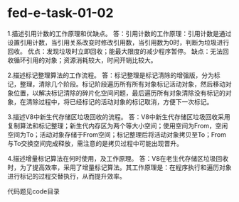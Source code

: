 # fed-e-task-01-02

1.描述引用计数的工作原理和优缺点。
答：引用计数的工作原理：引用计数是通过设置引用计数，当引用关系改变时修改引用数，当引用数为0时，判断为垃圾进行回收。
    优点：发现垃圾时立即回收；能最大限度的减少程序暂停。
    缺点：无法回收循环引用的对象；资源消耗较大，时间开销比较大。

2.描述标记整理算法的工作流程。
答：标记整理是标记清除的增强版，分为标记，整理，清除几个阶段。标记阶段遍历所有所有对象标记活动对象，然后移动对象位置，以解决标记清除的碎片化空间问题，最后遍历所有对象清除没有标记的对象，在清除过程中，将已经标记的活动对象的标记取消，方便下一次标记。

3.描述V8中新生代存储区垃圾回收的流程。
答：V8中新生代存储区垃圾回收采用复制算法和标记整理；新生代内存区为两个等大小空间；使用空间为From，空闲空间为To；活动对象存储于From空间；标记整理后将活动对象拷贝至To；From与To交换空间完成释放，需注意的是拷贝过程中可能出现晋升。

4.描述增量标记算法在何时使用，及工作原理。
答：V8在老生代存储区垃圾回收时，为了提高效率，采用了增量标记算法。其工作原理是：在程序执行和遍历对象进行标记的过程交替执行，从而提升效率。

代码题见code目录
